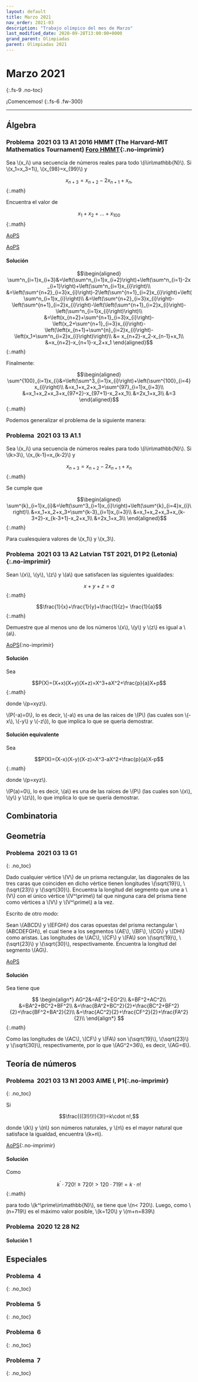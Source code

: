 ```yaml
---
layout: default
title: Marzo 2021
nav_order: 2021-03
description: "Trabajo olímpico del mes de Marzo"
last_modified_date: 2020-09-28T13:00:00+0000
grand_parent: Olimpiadas
parent: Olimpiadas 2021
---
```


# <span class="deg-sitio deg-sitio-texto">Marzo 2021</span><i class="jpa-anim-rel-fire jpa-2em"></i>
{:.fs-9 .no-toc}

¡Comencemos!
{:.fs-6 .fw-300}

---

## <span class="deg-sitio deg-sitio-texto">Álgebra</span>

### Problema &nbsp;<span class="deg-sitio deg-sitio-texto">2021 03 13 A1</span> <span>2016 HMMT (The Harvard-MIT Mathematics Tournament) [Foro HMMT](https://artofproblemsolving.com/community/c129_hmmt)</span>{:.no-imprimir}

Sea \\(x_i\\) una secuencia de números reales para todo \\(i\in\mathbb{N}\\). Si \\(x_1=x_3=1\\), \\(x_{98}=x_{99}\\) y

$$x_{n+3}=x_{n+2}-2x_{n+1}+x_n,$${:.math}

Encuentra el valor de

$$x_1+x_2+...+x_{100}$${:.math}

[AoPS](https://artofproblemsolving.com/community/c1266408h2482669_recursion_with_ngt0)

[AoPS](https://artofproblemsolving.com/community/c129h1359316p7444569)
#### Solución

$$\begin{aligned}
\sum^n_{i=1}x_{i+3}&=\left(\sum^n_{i=1}x_{i+2}\right)+\left(\sum^n_{i=1}-2x_{i+1}\right)+\left(\sum^n_{i=1}x_{i}\right)\\
&=\left(\sum^{n+2}_{i=3}x_{i}\right)-2\left(\sum^{n+1}_{i=2}x_{i}\right)+\left(\sum^n_{i=1}x_{i}\right)\\
&=\left(\sum^{n+2}_{i=3}x_{i}\right)-\left(\sum^{n+1}_{i=2}x_{i}\right)-\left(\left(\sum^{n+1}_{i=2}x_{i}\right)-\left(\sum^n_{i=1}x_{i}\right)\right)\\
&=\left(x_{n+2}+\sum^{n+1}_{i=3}x_{i}\right)-\left(x_2+\sum^{n+1}_{i=3}x_{i}\right)-\left(\left(x_{n+1}+\sum^{n}_{i=2}x_{i}\right)-\left(x_1+\sum^n_{i=2}x_{i}\right)\right)\\
&= x_{n+2}-x_2-x_{n-1}+x_1\\
&=x_{n+2}-x_{n+1}-x_2+x_1
\end{aligned}$${:.math}

Finalmente:

$$\begin{aligned}
\sum^{100}_{i=1}x_{i}&=\left(\sum^3_{i=1}x_{i}\right)+\left(\sum^{100}_{i=4}x_{i}\right)\\
&=x_1+x_2+x_3+\sum^{97}_{i=1}x_{i+3}\\
&=x_1+x_2+x_3+x_{97+2}-x_{97+1}-x_2+x_1\\
&=2x_1+x_3\\
&=3
\end{aligned}$${:.math}

Podemos generalizar el problema de la siguiente manera:

### Problema &nbsp;<span class="deg-sitio deg-sitio-texto">2021 03 13 A1.1</span>

Sea \\(x_i\\) una secuencia de números reales para todo \\(i\in\mathbb{N}\\). Si \\(k>3\\), \\(x_{k-1}=x_{k-2}\\) y

$$x_{n+3}=x_{n+2}-2x_{n+1}+x_n$${:.math}

Se cumple que

$$\begin{aligned}
\sum^{k}_{i=1}x_{i}&=\left(\sum^3_{i=1}x_{i}\right)+\left(\sum^{k}_{i=4}x_{i}\right)\\
&=x_1+x_2+x_3+\sum^{k-3}_{i=1}x_{i+3}\\
&=x_1+x_2+x_3+x_{k-3+2}-x_{k-3+1}-x_2+x_1\\
&=2x_1+x_3\\
\end{aligned}$${:.math}

Para cualesquiera valores de \\(x_1\\) y \\(x_3\\).

### Problema &nbsp;<span class="deg-sitio deg-sitio-texto">2021 03 13 A2</span> <span>Latvian TST 2021, D1 P2 (Letonia)</span>{:.no-imprimir}
Sean \\(x\\), \\(y\\), \\(z\\) y \\(a\\) que satisfacen las siguientes igualdades: 

$$ x+y+z = a$${:.math}

$$\frac{1}{x}+\frac{1}{y}+\frac{1}{z}= \frac{1}{a}$${:.math}

Demuestre que al menos uno de los números \\(x\\), \\(y\\) y \\(z\\) es igual a \\(a\\).

[AoPS](https://artofproblemsolving.com/community/c6h2485838p20899251){:no-imprimir}

#### Solución

Sea

$$P(X)=(X+x)(X+y)(X+z)=X^3+aX^2+\frac{p}{a}X+p$${:.math}

donde \\(p=xyz\\).

\\(P(-a)=0\\), lo es decir, \\(-a\\) es una de las raíces de \\(P\\) (las cuales son \\(-x\\), \\(-y\\) y \\(-z\\)), lo que implica lo que se quería demostrar.

#### Solución equivalente
Sea

$$P(X)=(X-x)(X-y)(X-z)=X^3-aX^2+\frac{p}{a}X-p$${:.math}

donde \\(p=xyz\\).

\\(P(a)=0\\), lo es decir, \\(a\\) es una de las raíces de \\(P\\) (las cuales son \\(x\\), \\(y\\) y \\(z\\)), lo que implica lo que se quería demostrar.


## <span class="deg-sitio deg-sitio-texto">Combinatoria</span>

## <span class="deg-sitio deg-sitio-texto">Geometría</span>

### Problema &nbsp;<span class="deg-sitio deg-sitio-texto">2021 03 13 G1</span>
{: .no_toc}


Dado cualquier vértice \\(V\\) de un prisma rectangular, las diagonales de las tres caras que coinciden en dicho vértice tienen longitudes \\(\sqrt{19}\\), \\(\sqrt{23}\\) y \\(\sqrt{30}\\). Encuentra la longitud del segmento que une a \\(V\\) con el único vértice \\(V^\prime\\) tal que ninguna cara del prisma tiene como vértices a \\(V\\) y \\(V^\prime\\) a la vez.

Escrito de otro modo:

Sean \\(ABCD\\) y \\(EFGH\\) dos caras opuestas del prisma rectangular \\(ABCDEFGH\\), el cual tiene a los segmentos \\(AE\\), \\(BF\\), \\(CG\\) y \\(DH\\) como aristas. Las longitudes de \\(AC\\), \\(CF\\) y \\(FA\\) son \\(\sqrt{19}\\), \\(\sqrt{23}\\) y \\(\sqrt{30}\\), respectivamente. Encuentra la longitud del segmento \\(AG\\).

[AoPS](https://artofproblemsolving.com/community/c1266408h2483226_interesting_algebra__geometry_problem)

#### Solución

Sea tiene que

$$
\begin{align*}
   AG^2&=AE^2+EG^2\\
   &=BF^2+AC^2\\
   &=BA^2+BC^2+BF^2\\
   &=\frac{BA^2+BC^2}{2}+\frac{BC^2+BF^2}{2}+\frac{BF^2+BA^2}{2}\\
   &=\frac{AC^2}{2}+\frac{CF^2}{2}+\frac{FA^2}{2}\\
\end{align*}
$${:.math}

Como las longitudes de \\(AC\\), \\(CF\\) y \\(FA\\) son \\(\sqrt{19}\\), \\(\sqrt{23}\\) y \\(\sqrt{30}\\), respectivamente, por lo que \\(AG^2=36\\), es decir, \\(AG=6\\).

## <span class="deg-sitio deg-sitio-texto">Teoría de números</span>

### Problema &nbsp;<span class="deg-sitio deg-sitio-texto">2021 03 13 N1</span> <span>2003 AIME I, P1</span>{:.no-imprimir}
{: .no_toc}

Si

$$\frac{((3!)!)!}{3!}=k\cdot n!,$$

donde \\(k\\) y \\(n\\) son números naturales, y \\(n\\) es el mayor natural que satisface la igualdad, encuentra \\(k+n\\).

[AoPS](https://artofproblemsolving.com/wiki/index.php/2003_AIME_I_Problems/Problem_1){:.no-imprimir}

#### Solución

Como 

$$k^\prime\cdot 720!\ge 720!>120\cdot 719!=k\cdot n!$${:.math}

para todo \\(k^\prime\in\mathbb{N}\\), se tiene que \\(n< 720\\). Luego, como \\(n=719\\) es el máximo valor posible, \\(k=120\\) y \\(m+n=839\\)

### Problema &nbsp;<span class="deg-sitio deg-sitio-texto">2020 12 28 N2</span>

#### Solución 1



## <span class="deg-sitio deg-sitio-texto">Especiales</span>



### Problema &nbsp;<span class="deg-sitio deg-sitio-texto">4</span>
{: .no_toc}


### Problema &nbsp;<span class="deg-sitio deg-sitio-texto">5</span>
{: .no_toc}



### Problema &nbsp;<span class="deg-sitio deg-sitio-texto">6</span>
{: .no_toc}



### Problema &nbsp;<span class="deg-sitio deg-sitio-texto">7</span>
{: .no_toc}
